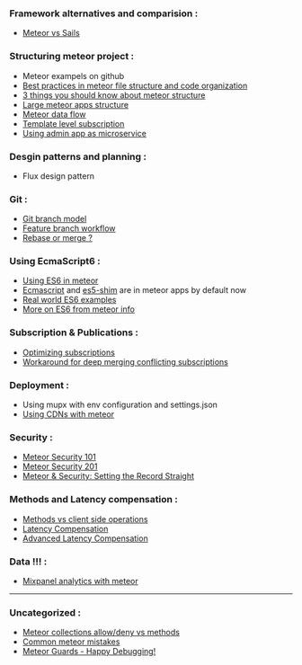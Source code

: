 ### Framework alternatives and comparision :
- [Meteor vs Sails][meteor-sails]

### Structuring meteor project :
- Meteor exampels on github
- [Best practices in meteor file structure and code organization ][meteor-structure-01]
- [3 things you should know about meteor structure][meteor-structure-02]
- [Large meteor apps structure][large-app-structure]
- [Meteor data flow][meteor-data-flow]
- [Template level subscription][template-subscription]
- [Using admin app as microservice][admin-microservice]

### Desgin patterns and planning :
- Flux design pattern

### Git :
- [Git branch model][git-branch-model]
- [Feature branch workflow][feature-branch]
- [Rebase or merge ? ][rebase-vs-merge]

### Using EcmaScript6 :
- [Using ES6 in meteor][es6-meteor]
- [Ecmascript](https://atmospherejs.com/meteor/ecmascript) and [es5-shim](https://atmospherejs.com/meteor/es5-shim) are in meteor apps by default now
- [Real world ES6 examples][es6-meteor-examples]
- [More on ES6 from meteor info][meteor-info-es6]

### Subscription & Publications :
- [Optimizing subscriptions][optimize-subs]
- [Workaround for deep merging conflicting subscriptions][deep-merge-workaround]


### Deployment :
- Using mupx with env configuration and settings.json
- [Using CDNs with meteor][meteor-cdns]


### Security : 
- [Meteor Security 101][security-101]
- [Meteor Security 201][security-201]
- [Meteor & Security: Setting the Record Straight][security-sacha]
 
### Methods and Latency compensation :
- [Methods vs client side operations][methods-vs-operations]
- [Latency Compensation][latency-compensation]
- [Advanced Latency Compensation][advanced-latency-compensation]

### Data !!! :
- [Mixpanel analytics with meteor][mixpanel-meteor]



----------------

### Uncategorized : 
- [Meteor collections allow/deny vs methods][collection-access-vs-methods]
- [Common meteor mistakes][common-mistakes]
- [Meteor Guards - Happy Debugging!][meteor-guards]




[meteor-sails]: http://stackoverflow.com/questions/22202286/sails-js-vs-meteor-what-are-the-advantages-of-both
[meteor-structure-01]: http://fourkitchens.com/blog/article/structuring-meteor-applications
[meteor-structure-02]:https://www.codementor.io/meteor/tutorial/3-things-know-structure-meteor-application
[collection-access-vs-methods]:https://www.discovermeteor.com/blog/meteor-methods-client-side-operations/
[git-branch-model]:http://nvie.com/posts/a-successful-git-branching-model/
[large-app-structure]:https://blog.tableflip.io/large-meteor-projects-best-practices/
[feature-branch]:https://www.atlassian.com/git/tutorials/comparing-workflows/feature-branch-workflow
[rebase-vs-merge]:https://www.atlassian.com/git/tutorials/merging-vs-rebasing/workflow-walkthrough
[es6-meteor]:https://medium.com/@dferber90/es6-in-meteor-5e088c998e4a#.bz00j0ilk
[es6-meteor-examples]:https://medium.com/@dferber90/real-world-es6-examples-in-meteor-a834c6073daa#.nz33itce5
[meteor-info-es6]:http://info.meteor.com/blog/es2015-get-started
[meteor-data-flow]:https://medium.com/meteor-js/data-flow-from-the-database-to-the-ui-three-layers-of-meteor-d5e208b466c3#.ogmg2zu8h
[template-subscription]:https://www.discovermeteor.com/blog/template-level-subscriptions/
[optimize-subs]:https://meteorhacks.com/meteor-subscription-optimizations/
[common-mistakes]:https://dweldon.silvrback.com/common-mistakes
[deep-merge-workaround]:https://medium.com/@MaxDubrovin/workaround-for-meteor-limitations-if-you-want-to-sub-for-more-nested-fields-of-already-received-docs-eb3fdbfe4e07#.nafqguvkd
[meteor-guards]:https://dweldon.silvrback.com/guards
[security-101]:http://joshowens.me/meteor-security-101/
[security-201]:http://joshowens.me/meteor-security-201/
[methods-vs-operations]:https://www.discovermeteor.com/blog/meteor-methods-client-side-operations/
[latency-compensation]:https://www.discovermeteor.com/blog/latency-compensation/
[advanced-latency-compensation]:https://www.discovermeteor.com/blog/advanced-latency-compensation/
[security-sacha]:https://www.discovermeteor.com/blog/meteor-and-security/
[meteor-cdns]:http://joshowens.me/using-a-cdn-with-your-production-meteor-app/
[admin-microservice]:http://joshowens.me/building-an-admin-app-as-a-microservice-with-meteor-js/
[mixpanel-meteor]:https://themeteorchef.com/snippets/using-mixpanel-with-meteor/
